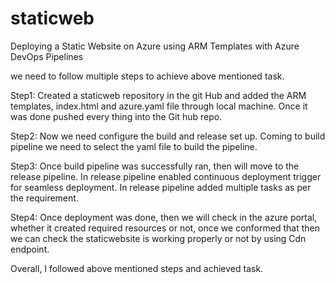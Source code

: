 # staticweb
 Deploying a Static Website on Azure using ARM Templates with Azure DevOps Pipelines 

we need to follow multiple steps to achieve above mentioned task.

Step1: Created a staticweb repository in the git Hub and added the ARM templates, index.html and azure.yaml file through local machine. Once it was done pushed every thing into the Git hub repo.

Step2: Now we need configure the build and release set up. Coming to build pipeline we need to select the yaml file to build the pipeline.

Step3: Once build pipeline was successfully ran, then will move to the release pipeline. In release pipeline enabled continuous deployment trigger for seamless deployment. In release pipeline added multiple tasks as per the requirement.

Step4: Once deployment was done, then we will check in the azure portal, whether it created required resources or not, once we conformed that then we can check the staticwebsite is working properly or not by using Cdn endpoint. 

Overall, I followed above mentioned steps and achieved task.
